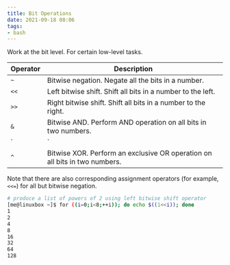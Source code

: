 ```yaml
---
title: Bit Operations
date: 2021-09-18 08:06
tags:
- bash
---
```


Work at the bit level. For certain low-level tasks.

| Operator | Description                                                                |
|----------|----------------------------------------------------------------------------|
| `~`      | Bitwise negation. Negate all the bits in a number.                         |
| `<<`     | Left bitwise shift. Shift all bits in a number to the left.                |
| `>>`     | Right bitwise shift. Shift all bits in a number to the right.              |
| `&`      | Bitwise AND. Perform AND operation on all bits in two numbers.             |
| `|`      | Bitwise OR. Perform an OR operation on all bits in two numbers.            |
| `^`      | Bitwise XOR. Perform an exclusive OR operation on all bits in two numbers. |

Note that there are also corresponding assignment operators (for
example, `<<=`) for all but bitwise negation.

``` bash
# produce a list of powers of 2 using left bitwise shift operator
[me@linuxbox ~]$ for ((i=0;i<8;++i)); do echo $((1<<i)); done
1
2
4
8
16
32
64
128
```
